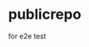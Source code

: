# publicrepo
for e2e test


























































































































































































